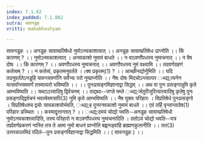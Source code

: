 ```yaml
---
index: 7.1.82
index_padded: 7.1.082
sutra: सावनडुहः
vritti: mahabhashyam

---
```

 सावनडुहः ।। अनडुहः सावाम्प्रतिषेधो नुमोऽनवकाशत्वात् ।। अनडुहः सावाम्प्रतिषेधः प्राप्नोति ।। किं कारणम् ? ।। नुमोऽनवकाशत्वात् । अनवकाशो नुमामं बाधते ।। न वाऽवर्णोपधस्य नुम्वचनात् ।। न वैष दोषः ।। किं कारणम् ? ।। अवर्णोपधस्य नुम्वचनात् ।। अवर्णोपधस्य नुमं वक्ष्यामि ।। तदवर्णग्रहणं कर्तव्यम् ? ।। न कर्तव्यं, प्रकृतमनुवर्तते ।।क्व प्रकृतम्(1) ? ।। आच्छीनद्योर्नुमिति ।। यदि तदनुवर्ततेऽनडुहि यावन्त्यवर्णानि सर्वेभ्यः परो नुम्प्राप्नोति ।। नैषः दोषः मिदचोऽन्त्यात्पर ःथ्द्य;त्यनेन यत्सर्वान्त्यमवर्णं तस्मात्परो भविष्यति ।। ।। पुनःप्रसङ्गविज्ञानाद्वा सिद्धम् ।। अथ वा पुनः प्रसङ्गान्नुमि कृते आम्भविष्यति ।। यथाऽऽत्त्वादिषु द्विर्वचनम् ।। तद्यथा--जग्ले मम्ले ःथ्द्य;र्जतुरीजुरित्यात्त्वादिषु कृतेषु पुनः प्रसङ्गादि्द्वर्वचनं भवत्येवमत्रापि(3) नुमि कृते आम्भविष्यति ।। नैष युक्तः परिहारः । विप्रतिषेधे पुनःप्रसङ्गो । विप्रतिषेधश्च द्वयोः सावकाशयोर्भवति, ःथ्द्य;ह पुनरनवकाशो नुमामं बाधते ।। एवं तर्हि वृन्तान्तादेष(1) परिहारः प्रस्थितः ।। कस्माद्वृत्तान्तात् ? ।। ःथ्द्य;दमयं चोद्यो भवति--अनडुहः सावाम्प्रतिषेधो नुमोऽनवकाशत्वादिति, तस्य परिहारो न वाऽवर्णोपधस्य नुम्वचनादिति । ततोऽयं चोद्यो भवति--यत्र तर्ह्यवर्णप्रकरणं नास्ति तत्र ते आमा नुमो बाधनं प्राप्नोति बह्वनड्वांहि ब्राह्मणकुलानीति ।। तत(3) उत्तरकालमिदं पठितं--पुनः प्रसङ्गविज्ञानाद्वा सिद्धमिति ।। ( सावनडुहः ) ।। 